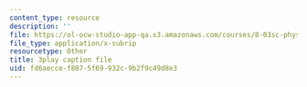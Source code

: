 ```yaml
---
content_type: resource
description: ''
file: https://ol-ocw-studio-app-qa.s3.amazonaws.com/courses/8-03sc-physics-iii-vibrations-and-waves-fall-2016/fd6aeccef8075f69932c9b2f9c49d8e3_8kcvyoHsXrw.vtt
file_type: application/x-subrip
resourcetype: Other
title: 3play caption file
uid: fd6aecce-f807-5f69-932c-9b2f9c49d8e3
---
```

